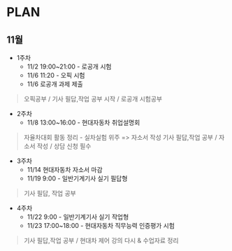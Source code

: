 # PLAN

## 11월

- 1주차
    - 11/2 19:00~21:00 - 로공개 시험
    - 11/6 11:20 - 오픽 시험
    - 11/6 로공개 과제 제출 
   
 > 오픽공부 / 기사 필답,작업 공부 시작 / 로공개 시험공부
    

- 2주차
    - 11/8 13:00~16:00 - 현대자동차 취업설명회

> 자율차대회 활동 정리 - 실차실험 위주 => 자소서 작성
> 기사 필답,작업 공부 / 자소서 작성 / 상담 신청 필수  

- 3주차
    - 11/14 현대자동차 자소서 마감
    - 11/19 9:00 - 일반기계기사 실기 필답형
    
> 기사 필답, 작업 공부

- 4주차
    - 11/22 9:00 - 일반기계기사 실기 작업형
    - 11/23 17:00~18:00 - 현대자동차 직무능력 인증평가 시험

> 기사 필답,작업 공부 / 현대차 제어 강의 다시 & 수업자료 정리 
